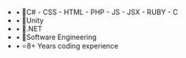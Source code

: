  -  • 📌C# - CSS - HTML - PHP - JS - JSX - RUBY - C
 -  • 📌Unity
 -  • 📌.NET
 -  • 📌Software Engineering
 -  • ⭐8+ Years coding experience
 







